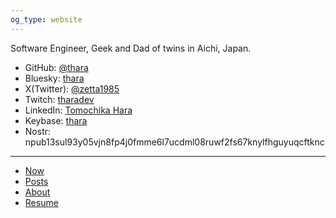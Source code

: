```yaml
---
og_type: website
---
```


Software Engineer, Geek and Dad of twins in Aichi, Japan.

- GitHub: [@thara](https://github.com/thara)
- Bluesky:  [thara](https://bsky.app/profile/thara.jp)
- X(Twitter): [@zetta1985](https://twitter.com/zetta1985)
- Twitch: [tharadev](https://twitch.tv/tharadev)
- LinkedIn: [Tomochika Hara](https://www.linkedin.com/in/tomochikahara/)
- Keybase: [thara](https://keybase.io/thara)
- Nostr: npub13sul93y05vjn8fp4j0fmme6l7ucdml08ruwf2fs67knylfhguyuqcftknc

---

- [Now](./now.html)
- [Posts](./posts.html)
- [About](./about.html)
- [Resume](./resume-ja.html)
